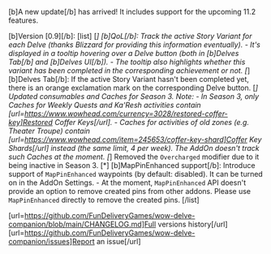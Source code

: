 [b]A new update[/b] has arrived!  It includes support for the upcoming 11.2 features.

[b]Version [0.9][/b]:
[list]
[*] [b]QoL[/b]: Track the active Story Variant for each Delve (thanks Blizzard for providing this information eventually).
    - It's displayed in a tooltip hovering over a Delve button (both in [b]Delves Tab[/b] and [b]Delves UI[/b]).
    - The tooltip also highlights whether this variant has been completed in the corresponding achievement or not.
[*] [b]Delves Tab[/b]:  If the active Story Variant hasn't been completed yet, there is an orange exclamation mark on the corresponding Delve button.
[*] Updated consumables and Caches for Season 3. Note:
    - In Season 3, only Caches for Weekly Quests and Ka'Resh activities contain [url=https://www.wowhead.com/currency=3028/restored-coffer-key]Restored Coffer Keys[/url].
    - Caches for activities of old zones (e.g. Theater Troupe) contain [url=https://www.wowhead.com/item=245653/coffer-key-shard]Coffer Key Shards[/url] instead (the same limit, 4 per week). The AddOn doesn't track such Caches at the moment.
[*] Removed the `Overcharged` modifier due to it being inactive in Season 3.
[*] [b]MapPinEnhanced support[/b]: Introduce support of `MapPinEnhanced` waypoints (by default: disabled). It can be turned on in the AddOn Settings.
    - At the moment, `MapPinEnhanced` API doesn't provide an option to remove created pins from other addons. Please use `MapPinEnhanced` directly to remove the created pins.
[/list]

[url=https://github.com/FunDeliveryGames/wow-delve-companion/blob/main/CHANGELOG.md]Full versions history[/url]
[url=https://github.com/FunDeliveryGames/wow-delve-companion/issues]Report an issue[/url]